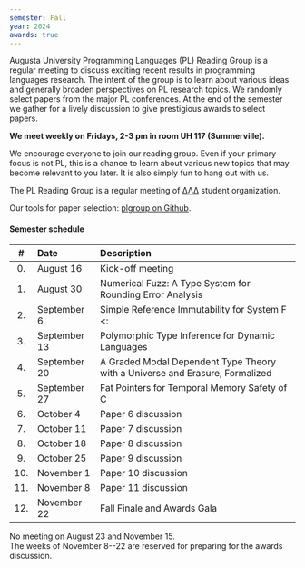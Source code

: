 ```yaml
---
semester: Fall
year: 2024
awards: true
---
```


Augusta University Programming Languages (PL) Reading Group is a regular meeting to discuss exciting recent results in programming languages research.
The intent of the group is to learn about various ideas and generally broaden perspectives on PL research topics.
We randomly select papers from the major PL conferences. 
At the end of the semester we gather for a lively discussion to give prestigious awards to select papers.

**We meet weekly on Fridays, 2-3 pm in room UH 117 (Summerville).**

We encourage everyone to join our reading group. Even if your primary focus is not PL, this is a chance to learn about various new topics that may become relevant to you later.
It is also simply fun to hang out with us.

The PL Reading Group is a regular meeting of [ΔΛΔ](https://augusta.presence.io/organization/delta-lambda-delta) student organization.

Our tools for paper selection: [plgroup on Github](https://github.com/the-au-forml-lab/plgroup).

#### Semester schedule

| \#  | Date         | Description                                                           |
|:---:|:-------------|:----------------------------------------------------------------------|
| 0.  | August 16    | Kick-off meeting                                                      |
| 1.  | August 30    | Numerical Fuzz: A Type System for Rounding Error Analysis |
| 2.  | September 6  | Simple Reference Immutability for System F <:             | 
| 3.  | September 13 | Polymorphic Type Inference for Dynamic Languages                                                    |
| 4.  | September 20 | A Graded Modal Dependent Type Theory with a Universe and Erasure, Formalized                                                    |
| 5.  | September 27 | Fat Pointers for Temporal Memory Safety of C                                                    |
| 6.  | October 4    | Paper 6 discussion                                                    |
| 7.  | October 11   | Paper 7 discussion                                                    |
| 8.  | October 18   | Paper 8 discussion                                                    |
| 9.  | October 25   | Paper 9 discussion                                                    |
| 10. | November 1   | Paper 10 discussion                                                   |
| 11. | November 8   | Paper 11 discussion                                                   |
| 12. | November 22  | Fall Finale and Awards Gala                                           |

No meeting on August 23 and November 15.   
The weeks of November 8--22 are reserved for preparing for the awards discussion.

